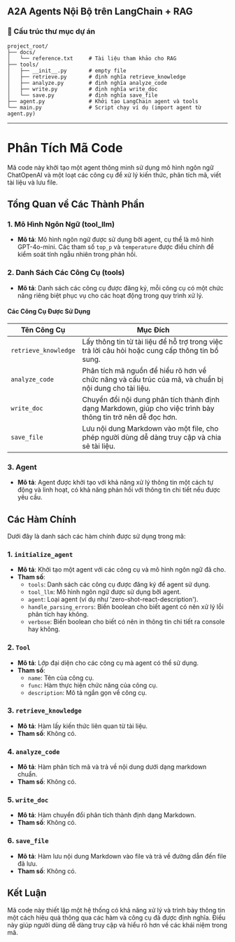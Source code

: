 ## A2A Agents Nội Bộ trên LangChain + RAG

### 📁 Cấu trúc thư mục dự án

```
project_root/
├── docs/
│   └── reference.txt     # Tài liệu tham khảo cho RAG
├── tools/
│   ├── __init__.py       # empty file
│   ├── retrieve.py       # định nghĩa retrieve_knowledge
│   ├── analyze.py        # định nghĩa analyze_code
│   ├── write.py          # định nghĩa write_doc
│   └── save.py           # định nghĩa save_file
├── agent.py              # Khởi tạo LangChain agent và tools
└── main.py               # Script chạy ví dụ (import agent từ agent.py)
```
---

# Phân Tích Mã Code

Mã code này khởi tạo một agent thông minh sử dụng mô hình ngôn ngữ ChatOpenAI và một loạt các công cụ để xử lý kiến thức, phân tích mã, viết tài liệu và lưu file.

## Tổng Quan về Các Thành Phần

### 1. Mô Hình Ngôn Ngữ (tool_llm)

- **Mô tả**: Mô hình ngôn ngữ được sử dụng bởi agent, cụ thể là mô hình GPT-4o-mini. Các tham số `top_p` và `temperature` được điều chỉnh để kiểm soát tính ngẫu nhiên trong phản hồi.

### 2. Danh Sách Các Công Cụ (tools)

- **Mô tả**: Danh sách các công cụ được đăng ký, mỗi công cụ có một chức năng riêng biệt phục vụ cho các hoạt động trong quy trình xử lý.

#### Các Công Cụ Được Sử Dụng

| Tên Công Cụ          | Mục Đích                                                                                       |
|----------------------|------------------------------------------------------------------------------------------------|
| `retrieve_knowledge` | Lấy thông tin từ tài liệu để hỗ trợ trong việc trả lời câu hỏi hoặc cung cấp thông tin bổ sung. |
| `analyze_code`      | Phân tích mã nguồn để hiểu rõ hơn về chức năng và cấu trúc của mã, và chuẩn bị nội dung cho tài liệu. |
| `write_doc`         | Chuyển đổi nội dung phân tích thành định dạng Markdown, giúp cho việc trình bày thông tin trở nên dễ đọc hơn. |
| `save_file`         | Lưu nội dung Markdown vào một file, cho phép người dùng dễ dàng truy cập và chia sẻ tài liệu. |

### 3. Agent

- **Mô tả**: Agent được khởi tạo với khả năng xử lý thông tin một cách tự động và linh hoạt, có khả năng phản hồi với thông tin chi tiết nếu được yêu cầu.

## Các Hàm Chính

Dưới đây là danh sách các hàm chính được sử dụng trong mã:

### 1. `initialize_agent`

- **Mô tả**: Khởi tạo một agent với các công cụ và mô hình ngôn ngữ đã cho.
- **Tham số**:
  - `tools`: Danh sách các công cụ được đăng ký để agent sử dụng.
  - `tool_llm`: Mô hình ngôn ngữ được sử dụng bởi agent.
  - `agent`: Loại agent (ví dụ như 'zero-shot-react-description').
  - `handle_parsing_errors`: Biến boolean cho biết agent có nên xử lý lỗi phân tích hay không.
  - `verbose`: Biến boolean cho biết có nên in thông tin chi tiết ra console hay không.

### 2. `Tool`

- **Mô tả**: Lớp đại diện cho các công cụ mà agent có thể sử dụng.
- **Tham số**:
  - `name`: Tên của công cụ.
  - `func`: Hàm thực hiện chức năng của công cụ.
  - `description`: Mô tả ngắn gọn về công cụ.

### 3. `retrieve_knowledge`

- **Mô tả**: Hàm lấy kiến thức liên quan từ tài liệu.
- **Tham số**: Không có.

### 4. `analyze_code`

- **Mô tả**: Hàm phân tích mã và trả về nội dung dưới dạng markdown chuẩn.
- **Tham số**: Không có.

### 5. `write_doc`

- **Mô tả**: Hàm chuyển đổi phân tích thành định dạng Markdown.
- **Tham số**: Không có.

### 6. `save_file`

- **Mô tả**: Hàm lưu nội dung Markdown vào file và trả về đường dẫn đến file đã lưu.
- **Tham số**: Không có.

## Kết Luận

Mã code này thiết lập một hệ thống có khả năng xử lý và trình bày thông tin một cách hiệu quả thông qua các hàm và công cụ đã được định nghĩa. Điều này giúp người dùng dễ dàng truy cập và hiểu rõ hơn về các khái niệm trong mã.